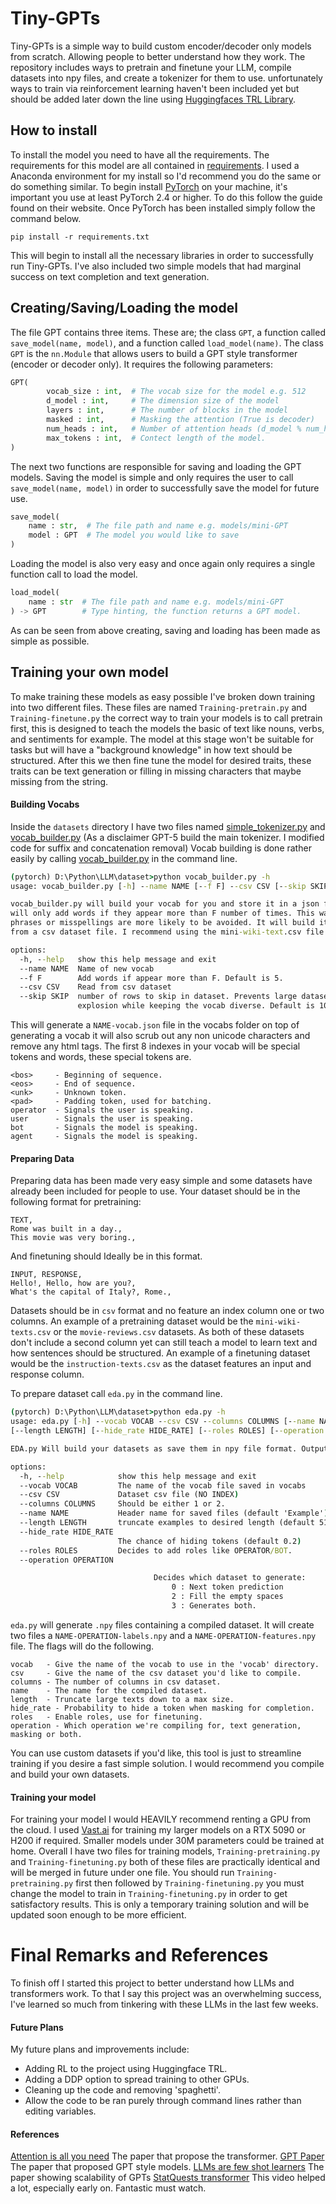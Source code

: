 # Tiny-GPTs
Tiny-GPTs is a simple way to build custom encoder/decoder only models from scratch. Allowing people to better understand how they work. The repository includes ways to pretrain and finetune your LLM, compile datasets into npy files, and create a tokenizer for them to use. unfortunately ways to train via reinforcement learning haven't been included yet but should be added later down the line using [Huggingfaces TRL Library](https://huggingface.co/docs/trl/en/index). 

## How to install
To install the model you need to have all the requirements. The requirements for this model are all contained in [requirements](./requirements.txt). I used a Anaconda environment for my install so I'd recommend you do the same or do something similar. To begin install [PyTorch](https://pytorch.org/get-started/locally/) on your machine, it's important you use at least PyTorch 2.4 or higher. To do this follow the guide found on their website.
Once PyTorch has been installed simply follow the command below.
```
pip install -r requirements.txt
```
This will begin to install all the necessary libraries in order to successfully run Tiny-GPTs. I've also included two simple models that had marginal success on text completion and text generation.

## Creating/Saving/Loading the model
The file GPT contains three items. These are; the class `GPT`, a function called `save_model(name, model)`, and a function called `load_model(name)`. The class `GPT` is the `nn.Module` that allows users to build a GPT style transformer (encoder or decoder only). It requires the following parameters:
```python
GPT(
        vocab_size : int,  # The vocab size for the model e.g. 512
        d_model : int,     # The dimension size of the model
        layers : int,      # The number of blocks in the model
        masked : int,      # Masking the attention (True is decoder)
        num_heads : int,   # Number of attention heads (d_model % num_heads = 0)
        max_tokens : int,  # Contect length of the model.
) 
```

The next two functions are responsible for saving and loading the GPT models. Saving the model is simple and only requires the user to call `save_model(name, model)` in order to successfully save the model for future use.
```python
save_model(
	name : str,  # The file path and name e.g. models/mini-GPT
	model : GPT  # The model you would like to save
)
```

Loading the model is also very easy and once again only requires a single function call to load the model. 
```python
load_model(
	name : str  # The file path and name e.g. models/mini-GPT
) -> GPT        # Type hinting, the function returns a GPT model.
```

As can be seen from above creating, saving and loading has been made as simple as possible. 

## Training your own model
To make training these models as easy possible I've broken down training into two different files. These files are named `Training-pretrain.py` and `Training-finetune.py` the correct way to train your models is to call pretrain first, this is designed to teach the models the basic of text like nouns, verbs, and sentiments for example. The model at this stage won't be suitable for tasks but will have a "background knowledge" in how text should be structured. After this we then fine tune the model for desired traits, these traits can be text generation or filling in missing characters that maybe missing from the string.

#### Building Vocabs
Inside the `datasets` directory I have two files named [simple_tokenizer.py](datasets/simple_tokenizer.py) and [vocab_builder.py](datasets/vocab_builder.py) (As a disclaimer GPT-5 build the main tokenizer. I modified code for suffix and concatenation removal) Vocab building is done rather easily by calling [vocab_builder.py]() in the command line.
```cmd
(pytorch) D:\Python\LLM\dataset>python vocab_builder.py -h
usage: vocab_builder.py [-h] --name NAME [--f F] --csv CSV [--skip SKIP]

vocab_builder.py will build your vocab for you and store it in a json file. It
will only add words if they appear more than F number of times. This way random
phrases or misspellings are more likely to be avoided. It will build its dataset
from a csv dataset file. I recommend using the mini-wiki-text.csv file.

options:
  -h, --help   show this help message and exit
  --name NAME  Name of new vocab
  --f F        Add words if appear more than F. Default is 5.
  --csv CSV    Read from csv dataset
  --skip SKIP  number of rows to skip in dataset. Prevents large dataset
               explosion while keeping the vocab diverse. Default is 10.
```

This will generate a `NAME-vocab.json` file in the vocabs folder on top of generating a vocab it will also scrub out any non unicode characters and remove any html tags. The first 8 indexes in your vocab will be special tokens and words, these special tokens are.
```
<bos>     - Beginning of sequence.
<eos>     - End of sequence.
<unk>     - Unknown token.
<pad>     - Padding token, used for batching.
operator  - Signals the user is speaking.
user      - Signals the user is speaking.
bot       - Signals the model is speaking.
agent     - Signals the model is speaking.
```

#### Preparing Data
Preparing data has been made very easy simple and some datasets have already been included for people to use. Your dataset should be in the following format for pretraining:
```CSV
TEXT,
Rome was built in a day.,
This movie was very boring.,
```
And finetuning should Ideally be in this format.
```csv
INPUT, RESPONSE,
Hello!, Hello, how are you?,
What's the capital of Italy?, Rome.,
```
Datasets should be in `csv` format and no feature an index column one or two columns. An example of a pretraining dataset would be the `mini-wiki-texts.csv` or the `movie-reviews.csv` datasets. As both of these datasets don't include a second column yet can still teach a model to learn text and how sentences should be structured. An example of a finetuning dataset would be the `instruction-texts.csv` as the dataset features an input and response column.

To prepare dataset call `eda.py` in the command line. 
```cmd
(pytorch) D:\Python\LLM\dataset>python eda.py -h
usage: eda.py [-h] --vocab VOCAB --csv CSV --columns COLUMNS [--name NAME] 
[--length LENGTH] [--hide_rate HIDE_RATE] [--roles ROLES] [--operation OPERATION]

EDA.py Will build your datasets as save them in npy file format. Output format will be the tokenised data with features being the initial inputs and labels the output shifted right. Beginning/End of sequence tags are included by default.

options:
  -h, --help            show this help message and exit
  --vocab VOCAB         The name of the vocab file saved in vocabs
  --csv CSV             Dataset csv file (NO INDEX)
  --columns COLUMNS     Should be either 1 or 2.
  --name NAME           Header name for saved files (default 'Example')
  --length LENGTH       truncate examples to desired length (default 512)
  --hide_rate HIDE_RATE
                        The chance of hiding tokens (default 0.2)
  --roles ROLES         Decides to add roles like OPERATOR/BOT.
  --operation OPERATION

                                Decides which dataset to generate:
                                    0 : Next token prediction
                                    2 : Fill the empty spaces
                                    3 : Generates both.
```

`eda.py` will generate `.npy` files containing a compiled dataset. It will create two files a `NAME-OPERATION-labels.npy` and a `NAME-OPERATION-features.npy` file. The flags will do the following.
```
vocab   - Give the name of the vocab to use in the 'vocab' directory.
csv     - Give the name of the csv dataset you'd like to compile.
columns - The number of columns in csv dataset.
name    - The name for the compiled dataset.
length  - Truncate large texts down to a max size.
hide_rate - Probability to hide a token when masking for completion.
roles   - Enable roles, use for finetuning.
operation - Which operation we're compiling for, text generation, masking or both.
```

You can use custom datasets if you'd like, this tool is just to streamline training if you desire a fast simple solution. I would recommend you compile and build your own datasets.

#### Training your model
For training your model I would HEAVILY recommend renting a GPU from the cloud. I used [Vast.ai](vast.ai) for training my larger models on a RTX 5090 or H200 if required. Smaller models under 30M parameters could be trained at home. Overall I have two files for training models, `Training-pretraining.py` and `Training-finetuning.py` both of these files are practically identical and will be merged in future under one file.  You should run `Training-pretraining.py` first then followed by `Training-finetuning.py` you must change the model to train in `Training-finetuning.py` in order to get satisfactory results. This is only a temporary training solution and will be updated soon enough to be more efficient.
# Final Remarks and References
To finish off I started this project to better understand how LLMs and transformers work. To that I say this project was an overwhelming success, I've learned so much from tinkering with these LLMs in the last few weeks. 

#### Future Plans
My future plans and improvements include:
- Adding RL to the project using Huggingface TRL.
- Adding a DDP option to spread training to other GPUs.
- Cleaning up the code and removing 'spaghetti'.
- Allow the code to be ran purely through command lines rather than editing variables.

#### References
[Attention is all you need](https://arxiv.org/abs/1706.03762) The paper that propose the transformer.
[GPT Paper](https://cdn.openai.com/research-covers/language-unsupervised/language_understanding_paper.pdf) The paper that proposed GPT style models.
[LLMs are few shot learners](https://arxiv.org/abs/2005.14165) The paper showing scalability of GPTs
[StatQuests transformer](https://www.youtube.com/watch?v=C9QSpl5nmrY) This video helped a lot, especially early on. Fantastic must watch.
